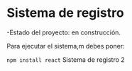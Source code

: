 <h1> Sistema de registro</h1>

-Estado del proyecto: en construcción.

Para ejecutar el sistema,m debes poner:

```npm install react```
Sistema de registro 2
